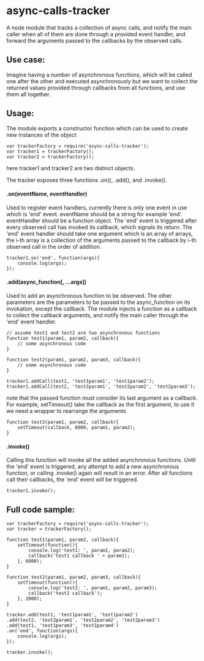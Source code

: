 # async-calls-tracker
A node module that tracks a collection of async calls, and notify the main caller when all of them are done through a provided event handler, and forward the arguments passed to the callbacks by the observed calls.

## Use case:
Imagine having a number of asynchronous functions, which will be called one after the other and executed asynchronously but we want to collect the returned values provided through callbacks from all functions, and use them all together.

## Usage:
The module exports a constructor function which can be used to create new instances of the object
```
var trackerFactory = require('async-calls-tracker');
var tracker1 = trackerFactory();
var tracker2 = trackerFactory();
```
here tracker1 and tracker2 are two distinct objects.

The tracker exposes three functions .on(), .add(), and .invoke().

#### .on(eventName, eventHandler)
Used to register event handlers, currently there is only one event in use which is 'end' event. eventName should be a string for example 'end'. eventHandler should be a function object. The 'end' event is triggered after every observed call has invoked its callback, which signals its return. The 'end' event handler should take one argument which is an array of arrays, the i-th array is a collection of the arguments passed to the callback by i-th observed call in the order of addition.
```
tracker1.on('end', function(args){
	console.log(args);
});
```
#### .add(async_function[, ...args])
Used to add an asynchronous function to be observed. The other parameters are the parameters to be passed to the async_function on its invokation, except the callback. The module injects a function as a callback to collect the callback arguments, and notify the main caller through the 'end' event handler.
```
// assume test1 and test2 are two asynchronous functions
function test1(param1, param2, callback){
	// some asynchronous code
}

function test2(param1, param2, param3, callback){
	// some asynchronous code
}

tracker1.addCall(test1, 'test1param1', 'test1param2');
tracker1.addCall(test2, 'test2param1', 'test2param2', 'test2param3');
```
note that the passed function must consider its last argument as a callback. For example, setTimeout() take the callback as the first argument, to use it we need a wrapper to rearrange the arguments
```
function test3(param1, param2, callback){
	setTimeout(callback, 6000, param1, param2);
}
```
#### .invoke()
Calling this function will invoke all the added asynchronous functions. Until the 'end' event is triggered, any attempt to add a new asynchronous function, or calling .invoke() again will result in an error. After all functions call their callbacks, the 'end' event will be triggered.
```
tracker1.invoke();
```
## Full code sample:
```
var trackerFactory = require('async-calls-tracker');
var tracker = trackerFactory();

function test1(param1, param2, callback){
	setTimeout(function(){
		console.log('test1: ', param1, param2);
		callback('test1 callback ' + param1);
	}, 6000);
}

function test2(param1, param2, param3, callback){
	setTimeout(function(){
		console.log('test2: ', param1, param2, param3);
		callback('test2 callback');
	}, 2000);
}

tracker.add(test1, 'test1param1', 'test1param2')
.add(test2, 'test2param1', 'test2param2', 'test2param3')
.add(test1, 'test1param3', 'test1param4')
.on('end', function(args){
	console.log(args);
});

tracker.invoke();
```
